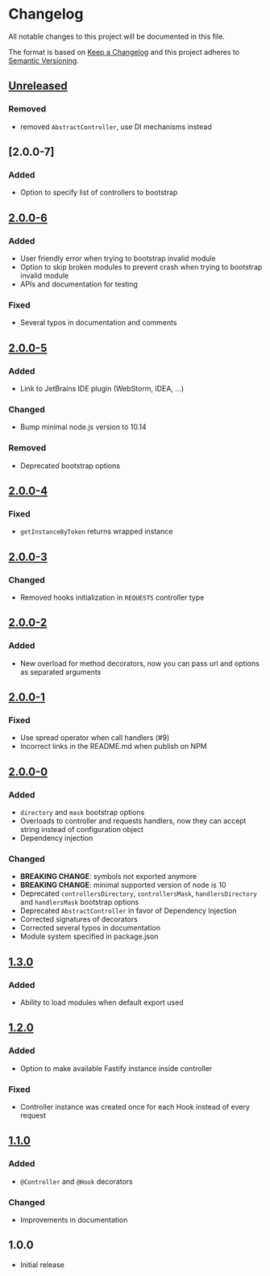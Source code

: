 # Changelog
All notable changes to this project will be documented in this file.

The format is based on [Keep a Changelog](https://keepachangelog.com/en/1.0.0/)
and this project adheres to [Semantic Versioning](https://semver.org/spec/v2.0.0.html).

## [Unreleased]
### Removed
- removed `AbstractController`, use DI mechanisms instead

## [2.0.0-7]
### Added
- Option to specify list of controllers to bootstrap

## [2.0.0-6]
### Added
- User friendly error when trying to bootstrap invalid module
- Option to skip broken modules to prevent crash when trying to bootstrap invalid module
- APIs and documentation for testing

### Fixed
- Several typos in documentation and comments

## [2.0.0-5]
### Added
- Link to JetBrains IDE plugin (WebStorm, IDEA, ...)

### Changed
- Bump minimal node.js version to 10.14

### Removed
- Deprecated bootstrap options

## [2.0.0-4]
### Fixed
- `getInstanceByToken` returns wrapped instance

## [2.0.0-3]
### Changed
- Removed hooks initialization in `REQUESTS` controller type

## [2.0.0-2]
### Added
- New overload for method decorators, now you can pass url and options as separated arguments

## [2.0.0-1]
### Fixed
- Use spread operator when call handlers (#9)
- Incorrect links in the README.md when publish on NPM

## [2.0.0-0]
### Added
- `directory` and `mask` bootstrap options
- Overloads to controller and requests handlers, now they can accept string instead of configuration object
- Dependency injection

### Changed
- **BREAKING CHANGE**: symbols not exported anymore
- **BREAKING CHANGE**: minimal supported version of node is 10
- Deprecated `controllersDirectory`, `controllersMask`, `handlersDirectory` and `handlersMask` bootstrap options
- Deprecated `AbstractController` in favor of Dependency Injection
- Corrected signatures of decorators
- Corrected several typos in documentation
- Module system specified in package.json

## [1.3.0]
### Added
- Ability to load modules when default export used

## [1.2.0]
### Added
- Option to make available Fastify instance inside controller

### Fixed
- Controller instance was created once for each Hook instead of every request

## [1.1.0]
### Added
- `@Controller` and `@Hook` decorators

### Changed
- Improvements in documentation

## 1.0.0
- Initial release

[Unreleased]: https://github.com/L2jLiga/fastify-decorators/compare/v2.0.0-6...HEAD
[2.0.0-6]: https://github.com/L2jLiga/fastify-decorators/compare/v2.0.0-5...v2.0.0-6
[2.0.0-5]: https://github.com/L2jLiga/fastify-decorators/compare/v2.0.0-4...v2.0.0-5
[2.0.0-4]: https://github.com/L2jLiga/fastify-decorators/compare/v2.0.0-3...v2.0.0-4
[2.0.0-3]: https://github.com/L2jLiga/fastify-decorators/compare/v2.0.0-2...v2.0.0-3
[2.0.0-2]: https://github.com/L2jLiga/fastify-decorators/compare/v2.0.0-1...v2.0.0-2
[2.0.0-1]: https://github.com/L2jLiga/fastify-decorators/compare/v2.0.0-0...v2.0.0-1
[2.0.0-0]: https://github.com/L2jLiga/fastify-decorators/compare/v1.3.0...v2.0.0-0
[1.3.0]: https://github.com/L2jLiga/fastify-decorators/compare/v1.2.0...v1.3.0
[1.2.0]: https://github.com/L2jLiga/fastify-decorators/compare/v1.1.0...v1.2.0
[1.1.0]: https://github.com/L2jLiga/fastify-decorators/compare/v1.0.0...v1.1.0
